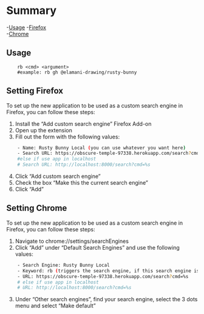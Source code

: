 # Summary
-[Usage](#usage)
-[Firefox](#setting-firefox)  
-[Chrome](#setting-chrome)

## Usage
```shell
    rb <cmd> <argument>
    #example: rb gh @elamani-drawing/rusty-bunny
``` 
## Setting Firefox
To set up the new application to be used as a custom search engine in Firefox, you can follow these steps:

1. Install the “Add custom search engine” Firefox Add-on
2. Open up the extension
3. Fill out the form with the following values:
```sh
    - Name: Rusty Bunny Local (you can use whatever you want here)
    - Search URL: https://obscure-temple-97338.herokuapp.com/search?cmd=%s 
    #else if use app in localhost
    # Search URL: http://localhost:8000/search?cmd=%s
```
4. Click “Add custom search engine”
5. Check the box “Make this the current search engine”
6. Click “Add”


## Setting Chrome
To set up the new application to be used as a custom search engine in Firefox, you can follow these steps:

1. Navigate to chrome://settings/searchEngines
2. Click “Add” under “Default Search Engines” and use the following values:
```sh
    - Search Engine: Rusty Bunny Local
    - Keyword: rb (triggers the search engine, if this search engine is not the default)
    - URL: https://obscure-temple-97338.herokuapp.com/search?cmd=%s
    # else if use app in localhost
    # URL: http://localhost:8000/search?cmd=%s
```
3. Under “Other search engines”, find your search engine, select the 3 dots menu and select “Make default”